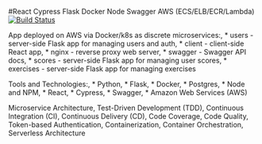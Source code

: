 #React Cypress Flask  Docker Node Swagger AWS (ECS/ELB/ECR/Lambda)
[![Build Status](https://travis-ci.org/daryl-walsh/small-batch-react.svg?branch=master)](https://travis-ci.org/daryl-walsh/small-batch-react)

 App deployed on AWS via Docker/k8s as discrete microservices:,
        * users - server-side Flask app for managing users and auth,
        * client - client-side React app,
        * nginx - reverse proxy web server,
        * swagger - Swagger API docs,
        * scores - server-side Flask app for managing user scores,
        * exercises - server-side Flask app for managing exercises

Tools and Technologies:,
        * Python,
        * Flask,
        * Docker,
        * Postgres,
        * Node and NPM,
        * React,
        * Cypress,
        * Swagger,
        * Amazon Web Services (AWS)

Microservice Architecture, Test-Driven Development (TDD), Continuous Integration (CI), Continuous Delivery (CD), Code Coverage, Code Quality, Token-based Authentication, Containerization, Container Orchestration, Serverless Architecture
